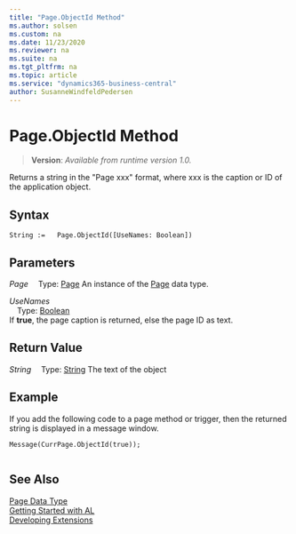 ```yaml
---
title: "Page.ObjectId Method"
ms.author: solsen
ms.custom: na
ms.date: 11/23/2020
ms.reviewer: na
ms.suite: na
ms.tgt_pltfrm: na
ms.topic: article
ms.service: "dynamics365-business-central"
author: SusanneWindfeldPedersen
---
```

[//]: # (START>DO_NOT_EDIT)
[//]: # (IMPORTANT:Do not edit any of the content between here and the END>DO_NOT_EDIT.)
[//]: # (Any modifications should be made in the .xml files in the ModernDev repo.)
# Page.ObjectId Method
> **Version**: _Available from runtime version 1.0._

Returns a string in the "Page xxx" format, where xxx is the caption or ID of the application object.


## Syntax
```
String :=   Page.ObjectId([UseNames: Boolean])
```
## Parameters
*Page*
&emsp;Type: [Page](page-data-type.md)
An instance of the [Page](page-data-type.md) data type.

*UseNames*  
&emsp;Type: [Boolean](../boolean/boolean-data-type.md)  
If **true**, the page caption is returned, else the page ID as text.  


## Return Value
*String*
&emsp;Type: [String](../string/string-data-type.md)
The text of the object


[//]: # (IMPORTANT: END>DO_NOT_EDIT)

## Example

If you add the following code to a page method or trigger, then the returned string is displayed in a message window.  
  
```al
Message(CurrPage.ObjectId(true));  
  
```
## See Also
[Page Data Type](page-data-type.md)  
[Getting Started with AL](../../devenv-get-started.md)  
[Developing Extensions](../../devenv-dev-overview.md)